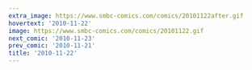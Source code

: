 ```yaml
---
extra_image: https://www.smbc-comics.com/comics/20101122after.gif
hovertext: '2010-11-22'
image: https://www.smbc-comics.com/comics/20101122.gif
next_comic: '2010-11-23'
prev_comic: '2010-11-21'
title: '2010-11-22'
---
```


